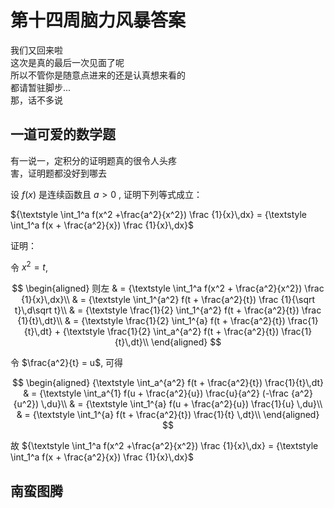 # 第十四周脑力风暴答案

我们又回来啦  
这次是真的最后一次见面了呢  
所以不管你是随意点进来的还是认真想来看的  
都请暂驻脚步...  
那，话不多说

## 一道可爱的数学题

有一说一，定积分的证明题真的很令人头疼  
害，证明题都没好到哪去  

设 $f(x)$ 是连续函数且 $a>0$ , 证明下列等式成立：  

${\textstyle \int_1^a f(x^2 +\frac{a^2}{x^2}) \frac {1}{x}\,dx} = {\textstyle \int_1^a f(x + \frac{a^2}{x}) \frac {1}{x}\,dx}$

证明：

令 $x^2 = t$,  

$$
\begin{aligned}
则左 & = {\textstyle \int_1^a f(x^2 + \frac{a^2}{x^2}) \frac {1}{x}\,dx}\\
 & = {\textstyle \int_1^{a^2} f(t + \frac{a^2}{t}) \frac {1}{\sqrt t}\,d\sqrt t}\\
 & = {\textstyle \frac{1}{2} \int_1^{a^2} f(t + \frac{a^2}{t}) \frac {1}{t}\,dt}\\
 & = {\textstyle \frac{1}{2} \int_1^{a} f(t + \frac{a^2}{t}) \frac{1}{t}\,dt} + {\textstyle \frac{1}{2} \int_a^{a^2} f(t + \frac{a^2}{t}) \frac{1}{t}\,dt}\\
\end{aligned}
$$

令 $\frac{a^2}{t} = u$, 可得  

$$
\begin{aligned}
{\textstyle \int_a^{a^2} f(t + \frac{a^2}{t}) \frac{1}{t}\,dt} & = {\textstyle \int_a^{1} f(u + \frac{a^2}{u}) \frac{u}{a^2} (-\frac {a^2}{u^2}) \,du}\\
 & = {\textstyle \int_1^{a} f(u + \frac{a^2}{u}) \frac{1}{u} \,du}\\
 & = {\textstyle \int_1^{a} f(t + \frac{a^2}{t}) \frac{1}{t} \,dt}\\
\end{aligned}
$$

故 ${\textstyle \int_1^a f(x^2 +\frac{a^2}{x^2}) \frac {1}{x}\,dx} = {\textstyle \int_1^a f(x + \frac{a^2}{x}) \frac {1}{x}\,dx}$

## 南蛮图腾
